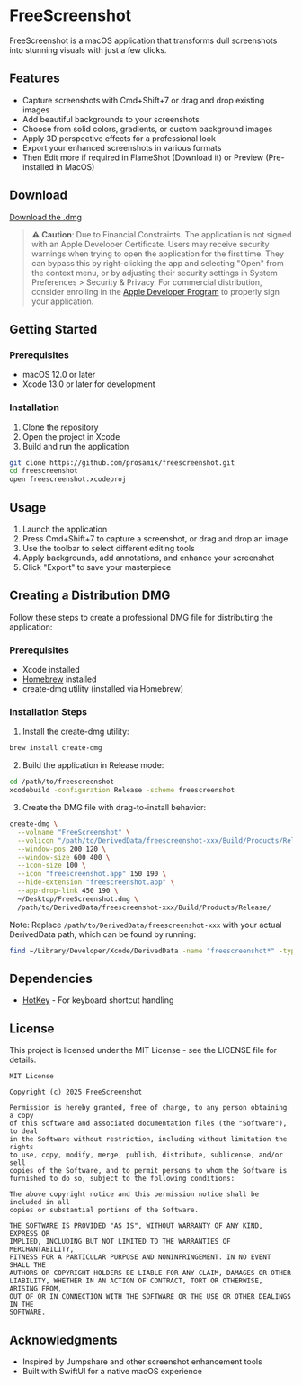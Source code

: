 # FreeScreenshot

FreeScreenshot is a macOS application that transforms dull screenshots into stunning visuals with just a few clicks.

## Features

- Capture screenshots with Cmd+Shift+7 or drag and drop existing images
- Add beautiful backgrounds to your screenshots
- Choose from solid colors, gradients, or custom background images
- Apply 3D perspective effects for a professional look
- Export your enhanced screenshots in various formats
- Then Edit more if required in FlameShot (Download it) or Preview (Pre-installed in MacOS)

## Download 

[Download the .dmg](FreeScreenshot.dmg) 

> **⚠️ Caution**: Due to Financial Constraints. The application is not signed with an Apple Developer Certificate. Users may receive security warnings when trying to open the application for the first time. They can bypass this by right-clicking the app and selecting "Open" from the context menu, or by adjusting their security settings in System Preferences > Security & Privacy. For commercial distribution, consider enrolling in the [Apple Developer Program](https://developer.apple.com/programs/) to properly sign your application.

## Getting Started

### Prerequisites

- macOS 12.0 or later
- Xcode 13.0 or later for development

### Installation

1. Clone the repository
2. Open the project in Xcode
3. Build and run the application

```bash
git clone https://github.com/prosamik/freescreenshot.git
cd freescreenshot
open freescreenshot.xcodeproj
```

## Usage

1. Launch the application
2. Press Cmd+Shift+7 to capture a screenshot, or drag and drop an image
3. Use the toolbar to select different editing tools
4. Apply backgrounds, add annotations, and enhance your screenshot
5. Click "Export" to save your masterpiece

## Creating a Distribution DMG

Follow these steps to create a professional DMG file for distributing the application:

### Prerequisites

- Xcode installed
- [Homebrew](https://brew.sh/) installed
- create-dmg utility (installed via Homebrew)

### Installation Steps

1. Install the create-dmg utility:

```bash
brew install create-dmg
```

2. Build the application in Release mode:

```bash
cd /path/to/freescreenshot
xcodebuild -configuration Release -scheme freescreenshot
```

3. Create the DMG file with drag-to-install behavior:

```bash
create-dmg \
  --volname "FreeScreenshot" \
  --volicon "/path/to/DerivedData/freescreenshot-xxx/Build/Products/Release/freescreenshot.app/Contents/Resources/AppIcon.icns" \
  --window-pos 200 120 \
  --window-size 600 400 \
  --icon-size 100 \
  --icon "freescreenshot.app" 150 190 \
  --hide-extension "freescreenshot.app" \
  --app-drop-link 450 190 \
  ~/Desktop/FreeScreenshot.dmg \
  /path/to/DerivedData/freescreenshot-xxx/Build/Products/Release/
```

Note: Replace `/path/to/DerivedData/freescreenshot-xxx` with your actual DerivedData path, which can be found by running:

```bash
find ~/Library/Developer/Xcode/DerivedData -name "freescreenshot*" -type d
```

## Dependencies

- [HotKey](https://github.com/soffes/HotKey) - For keyboard shortcut handling

## License

This project is licensed under the MIT License - see the LICENSE file for details.

```
MIT License

Copyright (c) 2025 FreeScreenshot

Permission is hereby granted, free of charge, to any person obtaining a copy
of this software and associated documentation files (the "Software"), to deal
in the Software without restriction, including without limitation the rights
to use, copy, modify, merge, publish, distribute, sublicense, and/or sell
copies of the Software, and to permit persons to whom the Software is
furnished to do so, subject to the following conditions:

The above copyright notice and this permission notice shall be included in all
copies or substantial portions of the Software.

THE SOFTWARE IS PROVIDED "AS IS", WITHOUT WARRANTY OF ANY KIND, EXPRESS OR
IMPLIED, INCLUDING BUT NOT LIMITED TO THE WARRANTIES OF MERCHANTABILITY,
FITNESS FOR A PARTICULAR PURPOSE AND NONINFRINGEMENT. IN NO EVENT SHALL THE
AUTHORS OR COPYRIGHT HOLDERS BE LIABLE FOR ANY CLAIM, DAMAGES OR OTHER
LIABILITY, WHETHER IN AN ACTION OF CONTRACT, TORT OR OTHERWISE, ARISING FROM,
OUT OF OR IN CONNECTION WITH THE SOFTWARE OR THE USE OR OTHER DEALINGS IN THE
SOFTWARE.
```

## Acknowledgments

- Inspired by Jumpshare and other screenshot enhancement tools
- Built with SwiftUI for a native macOS experience 